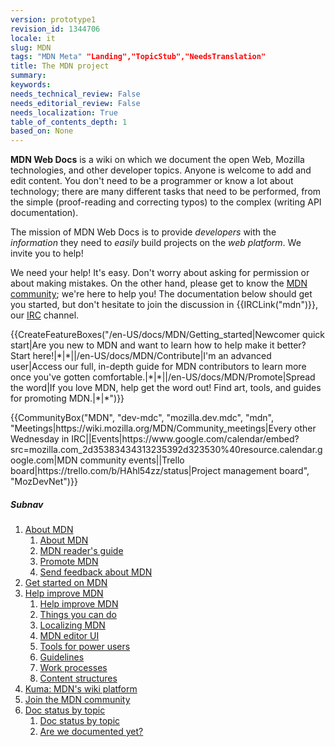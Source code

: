 ```yaml
---
version: prototype1
revision_id: 1344706
locale: it
slug: MDN
tags: "MDN Meta" "Landing","TopicStub","NeedsTranslation"
title: The MDN project
summary: 
keywords: 
needs_technical_review: False
needs_editorial_review: False
needs_localization: True
table_of_contents_depth: 1
based_on: None
---
```

<p><strong>MDN Web Docs</strong> is a wiki on which we document the open Web, Mozilla technologies, and other developer topics. Anyone is welcome to add and edit content. You don't need to be a programmer or know a lot about technology; there are many different tasks that need to be performed, from the simple (proof-reading and correcting typos) to the complex (writing API documentation).</p>

<div class="summary">
<p>The mission of MDN Web Docs is to provide <em>developers</em> with the <em>information</em> they need to <em>easily</em> build projects on the <em>web platform</em>. We invite you to help!</p>
</div>

<p>We need your help! It's easy. Don't worry about asking for permission or about making mistakes. On the other hand, please get to know the <a href="/en-US/docs/MDN/Community" title="/en-US/docs/MDN/Community">MDN community</a>; we're here to help you! The documentation below should get you started, but don't hesitate to join the discussion in {{IRCLink("mdn")}}, our <a href="https://wiki.mozilla.org/IRC">IRC</a> channel.</p>

<p>{{CreateFeatureBoxes("/en-US/docs/MDN/Getting_started|Newcomer quick start|Are you new to MDN and want to learn how to help make it better? Start here!|*|*||/en-US/docs/MDN/Contribute|I'm an advanced user|Access our full, in-depth guide for MDN contributors to learn more once you've gotten comfortable.|*|*||/en-US/docs/MDN/Promote|Spread the word|If you love MDN, help get the word out! Find art, tools, and guides for promoting MDN.|*|*")}}</p>

<p>{{CommunityBox("MDN", "dev-mdc", "mozilla.dev.mdc", "mdn", "Meetings|https://wiki.mozilla.org/MDN/Community_meetings|Every other Wednesday in IRC||Events|https://www.google.com/calendar/embed?src=mozilla.com_2d35383434313235392d323530%40resource.calendar.google.com|MDN community events||Trello board|https://trello.com/b/HAhl54zz/status|Project management board", "MozDevNet")}}</p>

<h5 id="Subnav">Subnav</h5>

<ol>
 <li><a href="/en-US/docs/MDN/About">About MDN</a>

  <ol>
   <li><a href="/en-US/docs/MDN/About">About MDN</a></li>
   <li><a href="/en-US/docs/MDN/About/Reading">MDN reader's guide</a></li>
   <li><a href="/en-US/docs/MDN/About/Promote">Promote MDN</a></li>
   <li><a href="/en-US/docs/MDN/Feedback">Send feedback about MDN</a></li>
  </ol>
 </li>
 <li><a href="/en-US/docs/MDN/Getting_started">Get started on MDN</a></li>
 <li><a href="/en-US/docs/MDN/Contribute">Help improve MDN</a>
  <ol>
   <li><a href="/en-US/docs/MDN/Contribute">Help improve MDN</a></li>
   <li><a href="/en-US/docs/MDN/Contribute/Howto">Things you can do</a></li>
   <li><a href="/en-US/docs/MDN/Contribute/Localize">Localizing MDN</a></li>
   <li><a href="/en-US/docs/MDN/Contribute/Editor">MDN editor UI</a></li>
   <li><a href="/en-US/docs/MDN/Contribute/Tools">Tools for power users</a></li>
   <li><a href="/en-US/docs/MDN/Contribute/Guidelines">Guidelines</a></li>
   <li><a href="/en-US/docs/MDN/Contribute/Processes">Work processes</a></li>
   <li><a href="/en-US/docs/MDN/Contribute/Structures">Content structures</a></li>
  </ol>
 </li>
 <li><a href="/en-US/docs/MDN/Kuma">Kuma: MDN's wiki platform</a></li>
 <li><a href="/en-US/docs/MDN/Community">Join the MDN community</a></li>
 <li><a href="/en-US/docs/MDN/Doc_status">Doc status by topic</a>
  <ol>
   <li><a href="/en-US/docs/MDN/Doc_status">Doc status by topic</a></li>
   <li><a href="/en-US/docs/MDN/Doc_status/Overview">Are we documented yet?</a></li>
  </ol>
 </li>
</ol>


